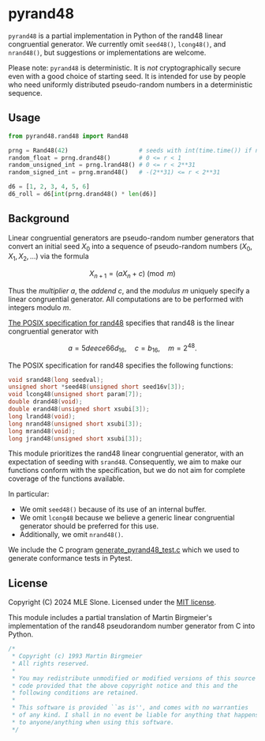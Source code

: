 pyrand48
========

`pyrand48` is a partial implementation in Python of the rand48 linear congruential
generator. We currently omit `seed48()`, `lcong48()`, and `nrand48()`, but suggestions
or implementations are welcome.

Please note: `pyrand48` is deterministic. It is *not* cryptographically secure
even with a good choice of starting seed. It is intended
for use by people who need uniformly distributed pseudo-random numbers in a
deterministic sequence.


Usage
-----

```python
from pyrand48.rand48 import Rand48

prng = Rand48(42)                    # seeds with int(time.time()) if no seed provided
random_float = prng.drand48()        # 0 <= r < 1
random_unsigned_int = prng.lrand48() # 0 <= r < 2**31
random_signed_int = prng.mrand48()   # -(2**31) <= r < 2**31

d6 = [1, 2, 3, 4, 5, 6]
d6_roll = d6[int(prng.drand48() * len(d6)]
```

Background
----------

Linear congruential generators are pseudo-random number generators
that convert an initial seed $X_0$ into a sequence of pseudo-random
numbers $(X_0, X_1, X_2, ...)$ via the formula

$$X_{n+1} = (a X_n + c)\pmod{m}$$

Thus the *multiplier* $a$, the *addend* $c$, and the *modulus* $m$ uniquely
specify a linear congruential generator. All computations are to be performed
with integers modulo $m$.

[The POSIX specification for rand48](https://pubs.opengroup.org/onlinepubs/9699919799/functions/drand48.html) specifies that rand48 is the linear congruential generator with

$$a = 5deece66d_{16},\quad c = b_{16},\quad m = 2^{48}.$$

The POSIX specification for rand48 specifies the following functions:

```C
void srand48(long seedval);
unsigned short *seed48(unsigned short seed16v[3]);
void lcong48(unsigned short param[7]);
double drand48(void);
double erand48(unsigned short xsubi[3]);
long lrand48(void);
long nrand48(unsigned short xsubi[3]);
long mrand48(void);
long jrand48(unsigned short xsubi[3]);
```

This module prioritizes the rand48 linear congruential generator, with an expectation
of seeding with `srand48`. Consequently, we aim to make our functions conform with the
specification, but we do not aim for complete coverage of the functions available.

In particular:
* We omit `seed48()` because of its use of an internal buffer.
* We omit `lcong48` because we believe a generic linear congruential generator should 
be preferred for this use.
* Additionally, we omit `nrand48()`.

We include the C program [generate_pyrand48_test.c](tests/generate_pyrand48_test.c)
which we used to generate conformance tests in Pytest.

License
-------

Copyright (C) 2024 MLE Slone. Licensed under the [MIT license](LICENSE.md).

This module includes a partial translation of Martin Birgmeier's implementation of the
rand48 pseudorandom number generator from C into Python.

```C
/*
 * Copyright (c) 1993 Martin Birgmeier
 * All rights reserved.
 *
 * You may redistribute unmodified or modified versions of this source
 * code provided that the above copyright notice and this and the
 * following conditions are retained.
 *
 * This software is provided ``as is'', and comes with no warranties
 * of any kind. I shall in no event be liable for anything that happens
 * to anyone/anything when using this software.
 */
```
